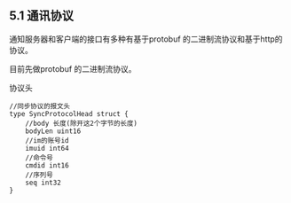 ## 5.1 通讯协议

通知服务器和客户端的接口有多种有基于protobuf 的二进制流协议和基于http的协议。

目前先做protobuf 的二进制流协议。

协议头 

```
//同步协议的报文头
type SyncProtocolHead struct {
	//body 长度(除开这2个字节的长度)
	bodyLen uint16
	//im的账号id
	imuid int64
	//命令号
	cmdid int16
	//序列号
	seq int32
}

```



